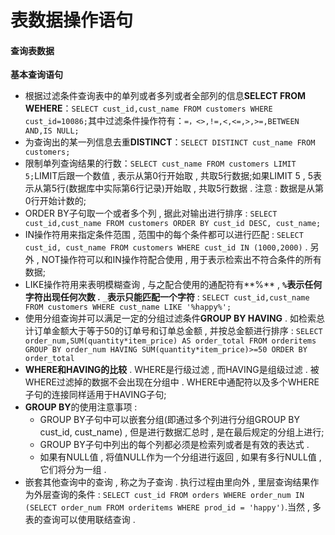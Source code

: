 # 表数据操作语句

#### 查询表数据

**基本查询语句**

* 根据过滤条件查询表中的单列或者多列或者全部列的信息**SELECT FROM WEHERE**：`SELECT cust_id,cust_name FROM customers WHERE cust_id=10086;`其中过滤条件操作符有：`=，<>,!=,<,<=,>,>=,BETWEEN AND,IS NULL;`
* 为查询出的某一列信息去重**DISTINCT**：`SELECT DISTINCT cust_name FROM customers;`
* 限制单列查询结果的行数：`SELECT cust_name FROM customers LIMIT 5;`LIMIT后跟一个数值 , 表示从第0行开始取 , 共取5行数据;如果LIMIT 5 , 5表示从第5行\(数据库中实际第6行记录\)开始取 , 共取5行数据 . 注意 : 数据是从第0行开始计数的;
* ORDER BY子句取一个或者多个列 , 据此对输出进行排序 : `SELECT cust_id,cust_name FROM customers ORDER BY cust_id DESC, cust_name;`
* IN操作符用来指定条件范围 , 范围中的每个条件都可以进行匹配 : `SELECT cust_id, cust_name FROM customers WHERE cust_id IN (1000,2000)` . 另外 , NOT操作符可以和IN操作符配合使用 , 用于表示检索出不符合条件的所有数据;
* LIKE操作符用来表明模糊查询 , 与之配合使用的通配符有\*\*%\*\* , **`%`表示任何字符出现任何次数 .** `_`**表示只能匹配一个字符** : `SELECT cust_id,cust_name FROM customers WHERE cust_name LIKE '%happy%';`
* 使用分组查询并可以满足一定的分组过滤条件**GROUP BY HAVING** . 如检索总计订单金额大于等于50的订单号和订单总金额 , 并按总金额进行排序 : `SELECT order_num,SUM(quantity*item_price) AS order_total FROM orderitems GROUP BY order_num HAVING SUM(quantity*item_price)>=50 ORDER BY order_total`
* **WHERE和HAVING的比较** . WHERE是行级过滤 , 而HAVING是组级过滤 . 被WHERE过滤掉的数据不会出现在分组中 . WHERE中通配符以及多个WHERE子句的连接同样适用于HAVING子句;
* **GROUP BY**的使用注意事项 : 
  * GROUP BY子句中可以嵌套分组\(即通过多个列进行分组GROUP BY cust\_id, cust\_name\) , 但是进行数据汇总时 , 是在最后规定的分组上进行;
  * GROUP BY子句中列出的每个列都必须是检索列或者是有效的表达式 . 
  * 如果有NULL值 , 将值NULL作为一个分组进行返回 , 如果有多行NULL值 , 它们将分为一组 .
* 嵌套其他查询中的查询 , 称之为子查询 . 执行过程由里向外 , 里层查询结果作为外层查询的条件 : `SELECT cust_id FROM orders WHERE order_num IN (SELECT order_num FROM orderitems WHERE prod_id = 'happy')`.当然 , 多表的查询可以使用联结查询 . 







